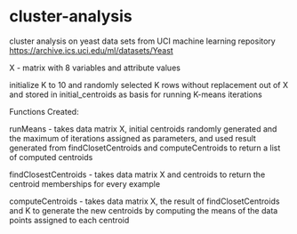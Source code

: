 cluster-analysis
================
cluster analysis on yeast data sets from UCI machine learning repository https://archive.ics.uci.edu/ml/datasets/Yeast


X - matrix with 8 variables and attribute values 

initialize K to 10 and randomly selected K rows without replacement out of X and stored in initial_centroids as basis for running K-means iterations


Functions Created:

runMeans - takes data matrix X, initial centroids randomly generated and the maximum of iterations assigned as parameters, and used result generated from findClosetCentroids and computeCentroids to return a list of computed centroids

findClosestCentroids - takes data matrix X and centroids to return the centroid memberships for every example

computeCentroids - takes data matrix X, the result of findClosetCentroids and K to generate the new centroids by computing the means of the data points assigned to each centroid
